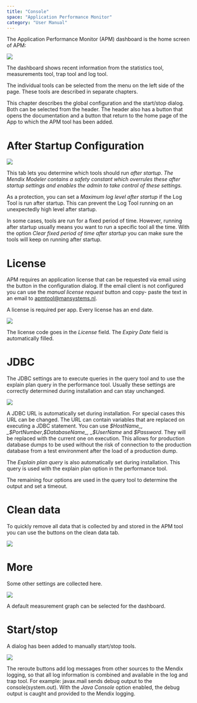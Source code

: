 ```yaml
---
title: "Console"
space: "Application Performance Monitor"
category: "User Manual"
---
```

The Application Performance Monitor (APM) dashboard is the home screen of APM:

 ![](attachments/Console/Overview.png)

The dashboard shows recent information from the statistics tool, measurements tool, trap tool and log tool.

The individual tools can be selected from the menu on the left side of the page.
These tools are described in separate chapters. 

This chapter describes the global configuration and the start/stop dialog. Both can be selected from the 
header. The header also has a button that opens the documentation and a button that return to the home page
of the App to which the APM tool has been added. 

# After Startup Configuration

![](attachments/Console/Settings_After_Startup.png)

This tab lets you determine which tools should run _after startup_.
*The Mendix Modeler contains a safety constant which overrules these after startup settings and enables the 
admin to take control of these settings.*

As a protection, you can set a _Maximum log level after startup_ if the Log Tool is run after startup.
This can prevent the Log Tool running on an unexpectedly high level after startup.

In some cases, tools are run for a fixed period of time. However, running after startup usually means you 
want to run a specific tool all the time. With the option _Clear fixed period of time after startup_ 
you can make sure the tools will keep on running after startup.

# License
APM requires an application license that can be requested via email using the button in the configuration
 dialog. If the email client is not configured you can use the _manual license request_ button and copy-
 paste the text in an email to [apmtool@mansystems.nl](mailto://apmtool@mansystems.nl). 
 
 A license is required per app. Every license has an end date.

![](attachments/Console/Settings_License.png)

The license code goes in the _License_ field. The _Expiry Date_ field is automatically filled.

# JDBC
The JDBC settings are to execute queries in the query tool and to use the explain plan query in the 
performance tool. Usually these settings are correctly determined during installation and can stay
unchanged.

![](attachments/Console/Settings_JDBC.png)                       

A JDBC URL is automatically set during installation. For special cases this URL can be changed.
The URL can contain variables that are replaced on executing a JDBC statement.
You can use _$HostName_, _$PortNumber_,_$DatabaseName_, _$UserName_ and _$Password_.
They will be replaced with the current one on execution.
This allows for production database dumps to be used without the risk of connection to the production database from a test environment after the load of a production dump.

The _Explain plan query_ is also automatically set during installation.
This query is used with the explain plan option in the performance tool.

The remaining four options are used in the query tool to determine the output and set a timeout.

# Clean data
To quickly remove all data that is collected by and stored in the APM tool you can use the buttons on 
the clean data tab.

![](attachments/Console/Settings_CleanData.png)                       

# More
Some other settings are collected here.

![](attachments/Console/Settings_Advanced.png)                       

A default measurement graph can be selected for the dashboard.

# Start/stop
A dialog has been added to manually start/stop tools.

![](attachments/Console/StartStop.png)                       

The reroute buttons add log messages from other sources to the Mendix logging,
so that all log information is combined and available in the log and trap tool.
For example: javax.mail sends debug output to the console(system.out).
With the _Java Console_ option enabled, the debug output is caught and provided to the Mendix logging.
